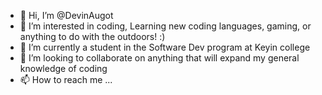 - 👋 Hi, I’m @DevinAugot
- 👀 I’m interested in coding, Learning new coding languages, gaming, or anything to do with the outdoors! :)
- 🌱 I’m currently a student in the Software Dev program at Keyin college
- 💞️ I’m looking to collaborate on anything that will expand my general knowledge of coding
- 📫 How to reach me ...

<!---
DevinAugot/DevinAugot is a ✨ special ✨ repository because its `README.md` (this file) appears on your GitHub profile.
You can click the Preview link to take a look at your changes.
--->
